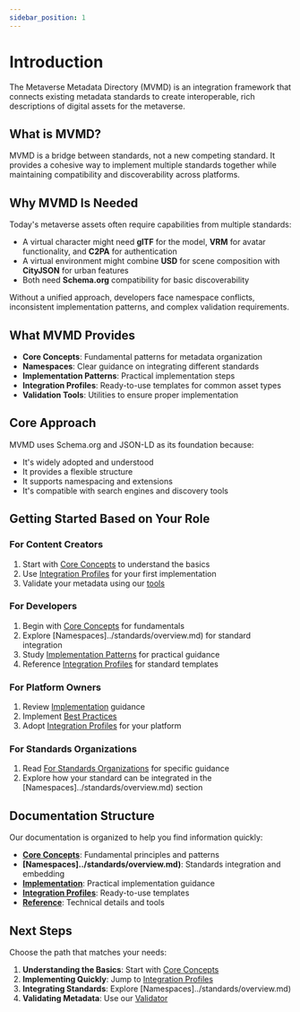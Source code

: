 ```yaml
---
sidebar_position: 1
---
```


# Introduction

The Metaverse Metadata Directory (MVMD) is an integration framework that connects existing metadata standards to create interoperable, rich descriptions of digital assets for the metaverse.

## What is MVMD?

MVMD is a bridge between standards, not a new competing standard. It provides a cohesive way to implement multiple standards together while maintaining compatibility and discoverability across platforms.

## Why MVMD Is Needed

Today's metaverse assets often require capabilities from multiple standards:
- A virtual character might need **glTF** for the model, **VRM** for avatar functionality, and **C2PA** for authentication
- A virtual environment might combine **USD** for scene composition with **CityJSON** for urban features
- Both need **Schema.org** compatibility for basic discoverability

Without a unified approach, developers face namespace conflicts, inconsistent implementation patterns, and complex validation requirements.

## What MVMD Provides

- **Core Concepts**: Fundamental patterns for metadata organization
- **Namespaces**: Clear guidance on integrating different standards
- **Implementation Patterns**: Practical implementation steps
- **Integration Profiles**: Ready-to-use templates for common asset types
- **Validation Tools**: Utilities to ensure proper implementation

## Core Approach

MVMD uses Schema.org and JSON-LD as its foundation because:
- It's widely adopted and understood
- It provides a flexible structure
- It supports namespacing and extensions
- It's compatible with search engines and discovery tools

## Getting Started Based on Your Role

### For Content Creators
1. Start with [Core Concepts](./concepts/overview.md) to understand the basics
2. Use [Integration Profiles](./integration-profiles/basic.md) for your first implementation
3. Validate your metadata using our [tools](./reference/validator.md)

### For Developers
1. Begin with [Core Concepts](./concepts/overview.md) for fundamentals
2. Explore [Namespaces]../standards/overview.md) for standard integration
3. Study [Implementation Patterns](./implementation/overview.md) for practical guidance
4. Reference [Integration Profiles](./integration-profiles/overview.md) for standard templates

### For Platform Owners
1. Review [Implementation](./implementation/overview.md) guidance
2. Implement [Best Practices](./implementation/best-practices.md)
3. Adopt [Integration Profiles](./integration-profiles/overview.md) for your platform

### For Standards Organizations
1. Read [For Standards Organizations](./for-standards-organizations.md) for specific guidance
2. Explore how your standard can be integrated in the [Namespaces]../standards/overview.md) section

## Documentation Structure

Our documentation is organized to help you find information quickly:

- **[Core Concepts](./concepts/overview.md)**: Fundamental principles and patterns
- **[Namespaces]../standards/overview.md)**: Standards integration and embedding 
- **[Implementation](./implementation/overview.md)**: Practical implementation guidance
- **[Integration Profiles](./integration-profiles/overview.md)**: Ready-to-use templates
- **[Reference](./reference/validator.md)**: Technical details and tools

## Next Steps

Choose the path that matches your needs:

1. **Understanding the Basics**: Start with [Core Concepts](./concepts/overview.md)
2. **Implementing Quickly**: Jump to [Integration Profiles](./integration-profiles/overview.md)
3. **Integrating Standards**: Explore [Namespaces]../standards/overview.md)
4. **Validating Metadata**: Use our [Validator](./reference/validator.md)

